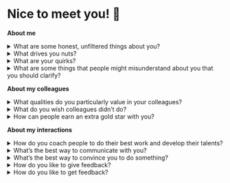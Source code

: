 # Nice to meet you! :wave:

**About me**

<details>
  <summary>What are some honest, unfiltered things about you?</summary>

  * I have worked across many industries _(higher education, marketing, security, telecom)_ in various stages of growth as software developer, site reliability engineer, platform engineer, and even a LAN administrator.
  * I absolutely :heart_eyes_cat: cats and have a probably embarrasing number of cat t-shirts!
  * I :cook: a lot in a wide variety of styles, however :thumbsdown: on :fish: :shrimp: :crab: :lobster: :squid: :oyster: and most :cheese: _(mild white cheeses :ok_hand:)_
  * I grew up around greater Baton Rouge area in Louisiana, eventually went to [Louisiana State University](https://lsu.edu/), and marched as part of [The Golden Band from TigerLand](https://www.lsu.edu/cmda/bands/athletic/index.php) playing trombone.
  * I have been playing [Final Fantasy 14 MMORPG](https://na.finalfantasyxiv.com/) off and on for 8 years and always love [having others join me](https://na.finalfantasyxiv.com/lodestone/special/friend_recruit/)!
  * I am a connoisseur of :beer:, :hamburger:, :coffee:, :cocktail:, role playing games, card games, board games, and cajun/creole food; love to talk about any of them!
  * I listen to a lot of audiobooks via audible.com and recommend the following series:
    * [The Dresden Files by Jim Butcher](https://www.audible.com/series/The-Dresden-Files-Audiobooks/B005NB2IG0)
    * [Revanche Cycle by Craig Schaefer](https://www.audible.com/series/Revanche-Cycle-Audiobooks/B017RU7346)
    * [Daniel Faust by Craig Schaefer](https://www.audible.com/series/Daniel-Faust-Audiobooks/B00RU83O8A)
    * [Harmony Black by Craig Schaefer](https://www.audible.com/series/Harmony-Black-Audiobooks/B01DCHLKOW)
    * [The Wisdom's Grave Trilogy by Craig Schaefer](https://www.audible.com/series/The-Wisdoms-Grave-Trilogy-Audiobooks/B07HQC1M5W)
    * [Monster Hunter by Larry Correia](https://www.audible.com/series/Monster-Hunter-Audiobooks/B006K1QVNS)
    * [The Wandering Inn by pirateaba](https://www.audible.com/series/The-Wandering-Inn-Audiobooks/B07X3TZ2YQ)
    * [Spellmonger by Terry Mancour](https://www.audible.com/series/Spellmonger-Audiobooks/B01N385K2X)
    * [The Lies of Locke Lamora by Scott Lynch](https://www.audible.com/series/Gentleman-Bastard-Sequence-Audiobooks/B006K1SORE)
    * [Awaken Online by Travis Bagwell](https://www.audible.com/series/Awaken-Online-Audiobooks/B06XWGV4RJ)
</details>

<details>
  <summary>What drives you nuts?</summary>

  * Disorder, conflict, confusion, and ambiguity
  * Coordination and communication without visuals, documentation, roadmaps, agendas, and/or setting expectations
  * Inconsistency without exception and reasoning
</details>

<details>
  <summary>What are your quirks?</summary>

  * I tend to step in and potentially overstep when I perceive disorder, conflict, confusion, or ambiguity; please believe this comes from a good place.
  * I am a very visual person :framed_picture: and might need to sketch or diagram problems to understand them better.
  * I might jokingly :laughing: say I hate all programming languages or tools as a way of staying detached; they **all** have strengths, weaknesses, and idiosyncrasies.
  * I believe writing documentation or communications takes as much thought and effort as writing code; sometimes it takes time
</details>

<details>
  <summary>What are some things that people might misunderstand about you that you should clarify?</summary>

  * Sometimes my :thinking: face gets confused with my :angry: or :rage: face; being a :bald_man: makes facial features more distinct but :bow: for patience
</details>

**About my colleagues**

<details>
  <summary>What qualities do you particularly value in your colleagues?</summary>

  * Proactive in communication and taking action
  * Prepared for events and discussions
  * Celebrate successes, achievements, and good fortunes of others
  * Genuine and introspective about who they are, where they come from, and what truly matters most to them
</details>

<details>
  <summary>What do you wish colleagues didn’t do?</summary>

  * High-level planning and coordination efforts without data and/or roadmaps
  * Asking for help without relevant information provided upfront
</details>

<details>
  <summary>How can people earn an extra gold star with you?</summary>

  * Be genuine celebrating others!
  * Be persistent in seeing a question answered or a problem solved!
  * Present short and long term solutions upfront; a majority of hard problems need both and this is often a cause of talking past one another!
  * Take and own responsibility actively!
</details>

**About my interactions**

<details>
  <summary>How do you coach people to do their best work and develop their talents?</summary>

  * Celebrate others' efforts in channels / venues where their leaders can see and recognize it _(Slack, formal accolade processes, etc)_
  * Get to know colleagues _(backgrounds, experiences, values, and aspirations)_ and include them in discussions and activities around them
  * Partner together on activities, training one another up in a safe space
  * Spend 1:1 time asking for feedback
</details>

<details>
  <summary>What’s the best way to communicate with you?</summary>

  * Visuals are better than documentation, both are better than verbal knowledge sharing
  * Provide context, agendas, and any expectations prior to meetings so I can actively participate
  * Tell me how much time you need, so I can block that off for you especially; I prefer to be present for discussions as a courtesy for you
</details>

<details>
  <summary>What’s the best way to convince you to do something?</summary>

  * Actively ask and engage me, give me space to ask questions
  * Demonstrate it is something everyone on the team and/or organization is doing
  * Affirm this is what will make me successful and celebrated
  * If there isn't data for this, then explicitly ask me for trust; this works especially when reciprocated if I need to ask for trust, too
</details>

<details>
  <summary>How do you like to give feedback?</summary>

  * For feedback that might be potentially sensitive; personal; or emotional, I will ask for 1:1 time on video and might follow up with additional context after the conversation
  * I prefer giving feedback around the results of work and other external things as I try to disassociate people from the work done
  * I try to ask lots of questions because I really do want to understand; sometimes it’s a lot because situations are complex
</details>

<details>
  <summary>How do you like to get feedback?</summary>

  * Help me feel like we collectively have something to improve and that we are in it together
  * Help me feel heard and understood even if you can't sympathize or empathize
  * Please reinforce the good things as much as improving others
</details>
